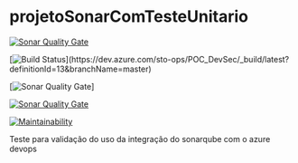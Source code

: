# projetoSonarComTesteUnitario

[![Sonar Quality Gate](https://gandalf.stone.com.br/api/project_badges/gate?key=stone-payments-flavia-novoProjeto)](https://gandalf.stone.com.br/dashboard/index/stone-payments-flavia-novoProjeto)

[![Build Status](https://dev.azure.com/sto-ops/POC_DevSec/_apis/build/status/POC_DevSec-ASP.NET%20Core%20(.NET%20Framework)-CI?branchName=master)](https://dev.azure.com/sto-ops/POC_DevSec/_build/latest?definitionId=13&branchName=master)

[![Sonar Quality Gate](https://img.shields.io/sonar/quality_gate/stone-payments-flavia-novoProjeto?server=https://gandalf.stone.com.br&style=plastic)]

[![Sonar Quality Gate](https://img.shields.io/sonar/quality_gate/stone-payments-flavia-novoProjeto?server=https://gandalf.stone.com.br&sonarVersion=7.3)](https://gandalf.stone.com.br/dashboard/index/stone-payments-flavia-novoProjeto)


[![Maintainability](https://api.codeclimate.com/v1/badges/f69211327b19e11e4c6f/maintainability)](https://gandalf.stone.com.br/dashboard/index/stone-payments-flavia-novoProjeto)

Teste para validação do uso da integração do sonarqube com o azure devops
